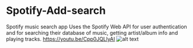 # Spotify-Add-search
Spotify music search app
Uses the Spotify Web API for user authentication and for searching their database of music, getting artist/album info and playing tracks.
https://youtu.be/Cpp0JQLlyAI
![alt text](https://github.com/brandon252mann/Spotify-Add-search/blob/master/gif.gif)
